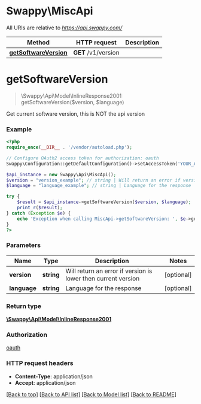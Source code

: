 # Swappy\MiscApi

All URIs are relative to *https://api.swappy.com/*

Method | HTTP request | Description
------------- | ------------- | -------------
[**getSoftwareVersion**](MiscApi.md#getSoftwareVersion) | **GET** /v1/version | 


# **getSoftwareVersion**
> \Swappy\Api\Model\InlineResponse2001 getSoftwareVersion($version, $language)



Get current software version, this is NOT the api version

### Example
```php
<?php
require_once(__DIR__ . '/vendor/autoload.php');

// Configure OAuth2 access token for authorization: oauth
Swappy\Configuration::getDefaultConfiguration()->setAccessToken('YOUR_ACCESS_TOKEN');

$api_instance = new Swappy\Api\MiscApi();
$version = "version_example"; // string | Will return an error if version is lower then current version
$language = "language_example"; // string | Language for the response

try {
    $result = $api_instance->getSoftwareVersion($version, $language);
    print_r($result);
} catch (Exception $e) {
    echo 'Exception when calling MiscApi->getSoftwareVersion: ', $e->getMessage(), PHP_EOL;
}
?>
```

### Parameters

Name | Type | Description  | Notes
------------- | ------------- | ------------- | -------------
 **version** | **string**| Will return an error if version is lower then current version | [optional]
 **language** | **string**| Language for the response | [optional]

### Return type

[**\Swappy\Api\Model\InlineResponse2001**](../Model/InlineResponse2001.md)

### Authorization

[oauth](../../README.md#oauth)

### HTTP request headers

 - **Content-Type**: application/json
 - **Accept**: application/json

[[Back to top]](#) [[Back to API list]](../../README.md#documentation-for-api-endpoints) [[Back to Model list]](../../README.md#documentation-for-models) [[Back to README]](../../README.md)

